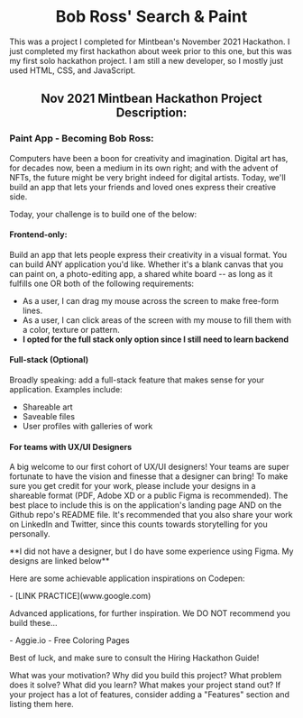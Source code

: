 <h1 align="center">Bob Ross' Search & Paint</h1>

<p>This was a project I completed for Mintbean's November 2021 Hackathon. I just completed my first hackathon about week prior to this one, but this was my first solo hackathon project. I am still a new developer, so I mostly just used HTML, CSS, and JavaScript.</p>

<h2 align="center">Nov 2021 Mintbean Hackathon Project Description:</h2>

<h3>Paint App - Becoming Bob Ross:</h3>
<p>Computers have been a boon for creativity and imagination. Digital art has, for decades now, been a medium in its own right; and with the advent of NFTs, the future might be very bright indeed for digital artists. Today, we'll build an app that lets your friends and loved ones express their creative side.</p>

<p>Today, your challenge is to build one of the below:</p>

<h4>Frontend-only:</h4> 
<p>Build an app that lets people express their creativity in a visual format. You can build ANY application you'd like. Whether it's a blank canvas that you can paint on, a photo-editing app, a shared white board -- as long as it fulfills one OR both of the following requirements:</p>

- As a user, I can drag my mouse across the screen to make free-form lines.
- As a user, I can click areas of the screen with my mouse to fill them with a color, texture or pattern.
- **I opted for the full stack only option since I still need to learn backend**

<h4>Full-stack (Optional)</h4>

<p>Broadly speaking: add a full-stack feature that makes sense for your application. Examples include:</p>

- Shareable art
- Saveable files
- User profiles with galleries of work

<h4>For teams with UX/UI Designers</h4>

<p>A big welcome to our first cohort of UX/UI designers! Your teams are super fortunate to have the vision and finesse that a designer can bring! To make sure you get credit for your work, please include your designs in a shareable format (PDF, Adobe XD or a public Figma is recommended). The best place to include this is on the application's landing page AND on the Github repo's README file. It's recommended that you also share your work on LinkedIn and Twitter, since this counts towards storytelling for you personally.</p>**I did not have a designer, but I do have some experience using Figma. My designs are linked below**

<p>Here are some achievable application inspirations on Codepen:</p>
- [LINK PRACTICE](www.google.com)


<p>Advanced applications, for further inspiration. We DO NOT recommend you build these...</p>
- Aggie.io
- Free Coloring Pages

<p>Best of luck, and make sure to consult the Hiring Hackathon Guide!</p>


What was your motivation?
Why did you build this project?
What problem does it solve?
What did you learn?
What makes your project stand out? If your project has a lot of features, consider adding a "Features" section and listing them here.
